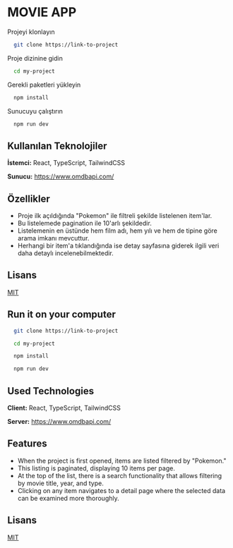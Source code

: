 # MOVIE APP

Projeyi klonlayın

```bash
  git clone https://link-to-project
```

Proje dizinine gidin

```bash
  cd my-project
```

Gerekli paketleri yükleyin

```bash
  npm install
```

Sunucuyu çalıştırın

```bash
  npm run dev
```

## Kullanılan Teknolojiler

**İstemci:** React, TypeScript, TailwindCSS

**Sunucu:** https://www.omdbapi.com/

## Özellikler

- Proje ilk açıldığında "Pokemon" ile filtreli şekilde listelenen
  item'lar.
- Bu listelemede pagination ile 10'arlı şekildedir.
- Listelemenin en üstünde hem film adı, hem yılı ve hem de tipine
  göre arama imkanı mevcuttur.
- Herhangi bir item'a tıklandığında ise detay sayfasına giderek
  ilgili veri daha detaylı incelenebilmektedir.

## Lisans

[MIT](https://choosealicense.com/licenses/mit/)

## Run it on your computer

```bash
  git clone https://link-to-project
```

```bash
  cd my-project
```

```bash
  npm install
```

```bash
  npm run dev
```

## Used Technologies

**Client:** React, TypeScript, TailwindCSS

**Server:** https://www.omdbapi.com/

## Features

- When the project is first opened, items are listed filtered by "Pokemon."
- This listing is paginated, displaying 10 items per page.
- At the top of the list, there is a search functionality that allows filtering by movie title, year, and type.
- Clicking on any item navigates to a detail page where the selected data can be examined more thoroughly.

## Lisans

[MIT](https://choosealicense.com/licenses/mit/)
